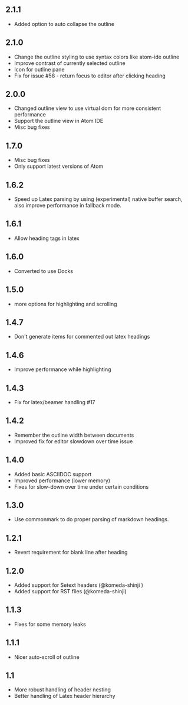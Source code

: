 ## 2.1.1
* Added option to auto collapse the outline

## 2.1.0
* Change the outline styling to use syntax colors like atom-ide outline
* Improve contrast of currently selected outline
* Icon for outline pane
* Fix for issue #58 - return focus to editor after clicking heading


## 2.0.0
* Changed outline view to use virtual dom for more consistent performance
* Support the outline view in Atom IDE
* Misc bug fixes

## 1.7.0
* Misc bug fixes
* Only support latest versions of Atom

## 1.6.2

* Speed up Latex parsing by using (experimental) native buffer search, also improve performance in fallback mode.

## 1.6.1

* Allow heading tags in latex

## 1.6.0

* Converted to use Docks

## 1.5.0

* more options for highlighting and scrolling

## 1.4.7

* Don't generate items for commented out latex headings

## 1.4.6

* Improve performance while highlighting

## 1.4.3

* Fix for latex/beamer handling #17

## 1.4.2

* Remember the outline width between documents
* Improved fix for editor slowdown over time issue

## 1.4.0

* Added basic ASCIIDOC support
* Improved performance (lower memory)
* Fixes for slow-down over time under certain conditions

## 1.3.0

* Use commonmark to do proper parsing of markdown headings.

## 1.2.1

* Revert requirement for blank line after heading

## 1.2.0

* Added support for Setext headers (@komeda-shinji )
* Added support for RST files (@komeda-shinji)

## 1.1.3

* Fixes for some memory leaks

## 1.1.1

* Nicer auto-scroll of outline

## 1.1

* More robust handling of header nesting
* Better handling of Latex header hierarchy
